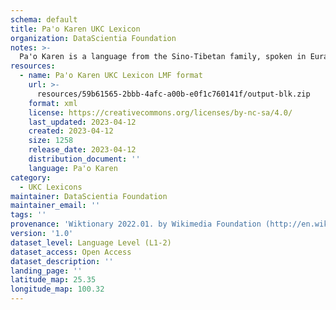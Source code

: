 ```yaml
---
schema: default
title: Pa'o Karen UKC Lexicon
organization: DataScientia Foundation
notes: >-
  Pa'o Karen is a language from the Sino-Tibetan family, spoken in Eurasia. The UKC Lexicon of Pa'o Karen is represented as a lexico-semantic network. It consists of words, word senses, synsets, as well as sense-level and synset-level relationships.
resources:
  - name: Pa'o Karen UKC Lexicon LMF format
    url: >-
      resources/59b61565-2bbb-4afc-a00b-e0f1c760141f/output-blk.zip
    format: xml
    license: https://creativecommons.org/licenses/by-nc-sa/4.0/
    last_updated: 2023-04-12
    created: 2023-04-12
    size: 1258
    release_date: 2023-04-12
    distribution_document: ''
    language: Pa'o Karen
category:
  - UKC Lexicons
maintainer: DataScientia Foundation
maintainer_email: ''
tags: ''
provenance: 'Wiktionary 2022.01. by Wikimedia Foundation (http://en.wiktionary.org); KinDiv: Kinship Diversity 1.0 by Temuulen Khishigsuren (http://ukc.disi.unitn.it/index.php/kinship/); Princeton WordNet 2.1 by Princeton University (https://wordnet.princeton.edu)'
version: '1.0'
dataset_level: Language Level (L1-2)
dataset_access: Open Access
dataset_description: ''
landing_page: ''
latitude_map: 25.35
longitude_map: 100.32
---
```

